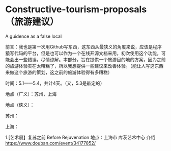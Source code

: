 # Constructive-tourism-proposals （旅游建议）
A guidence as a false local

  前言：我也是第一次用Github写东西，这东西从最狭义的角度来说，应该是程序猿写代码的平台，但是也可以作为一个在线开源文档来用，初次使用这个功能，可能会出一些错误，尽情谅解。本部分，旨在提供一个旅游目的地的方案，因为之前的旅游体验实在太糟糕了，所以我想提供一些建议来改善体验。（能让人写这东西来做这个旅游的策划，这之前的旅游体验得有多糟糕）

  时间：5.1——5.4，共计4天。（又，5.3是敲定的）


地点（广义）：苏州，上海

地点（侠义）：

苏州：

上海：

1.[艺术展】复苏之前 Before Rejuvenation
  地点：上海市 库茨艺术中心 介绍 https://www.douban.com/event/34177852/
  

